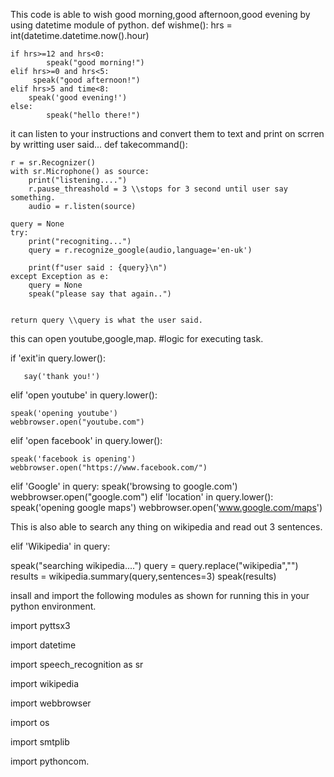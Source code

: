 This code is able to wish good morning,good afternoon,good evening by using datetime module of python.
def wishme():
    hrs = int(datetime.datetime.now().hour)

    if hrs>=12 and hrs<0:
            speak("good morning!")
    elif hrs>=0 and hrs<5:
         speak("good afternoon!")
    elif hrs>5 and time<8:
        speak('good evening!')
    else:
            speak("hello there!")
it can listen to your instructions and convert them to text and print on scrren by writting user said...
def takecommand():

    r = sr.Recognizer()
    with sr.Microphone() as source:
        print("listening....")
        r.pause_threashold = 3 \\stops for 3 second until user say something.
        audio = r.listen(source)

    query = None
    try:
        print("recogniting...")
        query = r.recognize_google(audio,language='en-uk')

        print(f"user said : {query}\n")
    except Exception as e:
        query = None
        speak("please say that again..")
        

    return query \\query is what the user said.

this can open youtube,google,map.
#logic for executing task.


if 'exit'in query.lower():
       
       say('thank you!')

elif 'open youtube' in query.lower():
    
    speak('opening youtube')
    webbrowser.open("youtube.com")
    
elif 'open facebook' in query.lower():
    
    speak('facebook is opening')
    webbrowser.open("https://www.facebook.com/")
elif 'Google' in query:
    speak('browsing to google.com')
    webbrowser.open("google.com")
elif 'location' in query.lower():
    speak('opening google maps')
    webbrowser.open('www.google.com/maps')


This is also able to search any thing on wikipedia and read out 3 sentences.

elif 'Wikipedia' in query:
   
   speak("searching wikipedia....")
    query = query.replace("wikipedia","")
    results = wikipedia.summary(query,sentences=3)
    speak(results)
    
insall and import the following modules as shown for running this in your python environment.

import pyttsx3

import datetime

import speech_recognition as sr

import wikipedia

import webbrowser

import os

import smtplib

import pythoncom.
